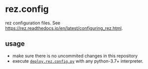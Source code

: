 # rez.config

rez configuration files. See https://rez.readthedocs.io/en/latest/configuring_rez.html.

## usage

- make sure there is no uncommited changes in this repository
- execute [`deploy.rez.config.py`](deploy.rez.config.py)
with any python-3.7+ interpreter.